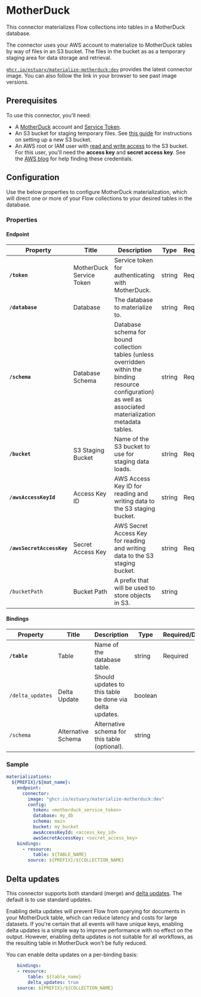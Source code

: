 
# MotherDuck

This connector materializes Flow collections into tables in a MotherDuck database.

The connector uses your AWS account to materialize to MotherDuck tables by way of files in an S3
bucket. The files in the bucket as as a temporary staging area for data storage and retrieval.

[`ghcr.io/estuary/materialize-motherduck:dev`](https://ghcr.io/estuary/materialize-motherduck:dev)
provides the latest connector image. You can also follow the link in your browser to see past image
versions.

## Prerequisites

To use this connector, you'll need:

* A [MotherDuck](https://motherduck.com/) account and [Service
  Token](https://motherduck.com/docs/authenticating-to-motherduck#fetching-the-service-token).
* An S3 bucket for staging temporary files. See [this
  guide](https://docs.aws.amazon.com/AmazonS3/latest/userguide/create-bucket-overview.html) for
  instructions on setting up a new S3 bucket.
* An AWS root or IAM user with [read and write
  access](https://docs.aws.amazon.com/IAM/latest/UserGuide/reference_policies_examples_s3_rw-bucket.html)
  to the S3 bucket. For this user, you'll need the **access key** and **secret access key**. See the
  [AWS blog](https://aws.amazon.com/blogs/security/wheres-my-secret-access-key/) for help finding
  these credentials.

## Configuration

Use the below properties to configure MotherDuck materialization, which will direct one or
more of your Flow collections to your desired tables in the database.

### Properties

#### Endpoint

| Property                  | Title                    | Description                                                                                                                                                      | Type   | Required/Default |
|---------------------------|--------------------------|------------------------------------------------------------------------------------------------------------------------------------------------------------------|--------|------------------|
| **`/token`**              | MotherDuck Service Token | Service token for authenticating with MotherDuck.                                                                                                                | string | Required         |
| **`/database`**           | Database                 | The database to materialize to.                                                                                                                                  | string | Required         |
| **`/schema`**             | Database Schema          | Database schema for bound collection tables (unless overridden within the binding resource configuration) as well as associated materialization metadata tables. | string | Required         |
| **`/bucket`**             | S3 Staging Bucket        | Name of the S3 bucket to use for staging data loads.                                                                                                             | string | Required         |
| **`/awsAccessKeyId`**     | Access Key ID            | AWS Access Key ID for reading and writing data to the S3 staging bucket.                                                                                         | string | Required         |
| **`/awsSecretAccessKey`** | Secret Access Key        | AWS Secret Access Key for reading and writing data to the S3 staging bucket.                                                                                     | string | Required         |
| `/bucketPath`             | Bucket Path              | A prefix that will be used to store objects in S3.                                                                                                               | string |                  |

#### Bindings

| Property         | Title              | Description                                                                                                   | Type    | Required/Default |
|------------------|--------------------|---------------------------------------------------------------------------------------------------------------|---------|------------------|
| **`/table`**     | Table              | Name of the database table.                                                                                   | string  | Required         |
| `/delta_updates` | Delta Update       | Should updates to this table be done via delta updates.                                                       | boolean |                  |
| `/schema`        | Alternative Schema | Alternative schema for this table (optional).                                                                 | string  |                  |

### Sample

```yaml
materializations:
  ${PREFIX}/${mat_name}:
    endpoint:
      connector:
        image: "ghcr.io/estuary/materialize-motherduck:dev"
        config:
          token: <motherduck_service_token>
          database: my_db
          schema: main
          bucket: my_bucket
          awsAccessKeyId: <access_key_id>
          awsSecretAccessKey: <secret_access_key>
    bindings:
      - resource:
          table: ${TABLE_NAME}
        source: ${PREFIX}/${COLLECTION_NAME}
```

## Delta updates

This connector supports both standard (merge) and [delta
updates](../../../concepts/materialization.md#delta-updates). The default is to
use standard updates.

Enabling delta updates will prevent Flow from querying for documents in your
MotherDuck table, which can reduce latency and costs for large datasets. If you're
certain that all events will have unique keys, enabling delta updates is a
simple way to improve performance with no effect on the output. However,
enabling delta updates is not suitable for all workflows, as the resulting table
in MotherDuck won't be fully reduced.

You can enable delta updates on a per-binding basis:

```yaml
    bindings:
  	- resource:
      	table: ${table_name}
        delta_updates: true
    source: ${PREFIX}/${COLLECTION_NAME}
```
